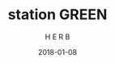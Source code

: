 ---
title: "station GREEN"
subtitle: "H E R B"
customForwardUrl: "https://www.youtube.com/watch?v=1lDzHxHytCw"
displayImg: "https://img.youtube.com/vi/1lDzHxHytCw/0.jpg"
date: "2018-01-08"
newTab: true 
---